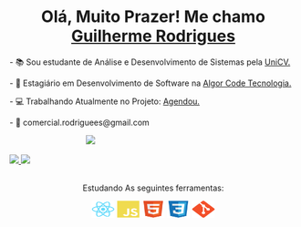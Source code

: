 <div>
  
  <h1 align="center">
    Olá, Muito Prazer! Me chamo 
    <a href="https://www.linkedin.com/in/guilherme-rodrigues-708069176/">Guilherme Rodrigues</a>
  </h1>
  
  <p align="left">
    - 📚 Sou estudante de Análise e Desenvolvimento de Sistemas pela 
    <a href="https://unicv.edu.br/">UniCV.</a>
  </p>
  <p align="left">
    - 💼 Estagiário em Desenvolvimento de Software na 
    <a href="https://algorcode.com.br/">Algor Code Tecnologia.</a>
   </p>
  <p align="left">
    - 💻 Trabalhando Atualmente no Projeto: 
    <a href="https://github.com/leonardormlins/agendou">Agendou.</a>
   </p>
   <p align="left">
    - 📧 comercial.rodriguees@gmail.com
  </p>
  
</div>


<img align="right" width="370" src="https://sdk.bitmoji.com/render/panel/20054902-101814716568_1-s5-v1.png?transparent=1&palette=1&scale=2">

<br>
<br>
<a href="https://github.com">
    <img height="180em" src="https://github-readme-stats.vercel.app/api?username=guilhermeralves&count_private=true&include_all_commits=true&show_icons=true&theme=dracula&hide_border=false&show_owner=true"/>
    <img height="130em" src="https://github-readme-stats.vercel.app/api/top-langs/?username=guilhermeralves&theme=dracula&hide_border=false&&layout=compact"/>
  </a>


<div align="center" valign="top"><br>
  <p align="center">Estudando As seguintes ferramentas:</p>
  <img align="center" alt="React" height="30" width="40" src="https://raw.githubusercontent.com/devicons/devicon/master/icons/react/react-original.svg">
  <img align="center" alt="Js" height="30" width="40" src="https://raw.githubusercontent.com/devicons/devicon/master/icons/javascript/javascript-plain.svg">
  <img align="center" alt="HTML" height="30" width="40" src="https://raw.githubusercontent.com/devicons/devicon/master/icons/html5/html5-original.svg">
  <img align="center" alt="CSS" height="30" width="40" 
src="https://raw.githubusercontent.com/devicons/devicon/master/icons/css3/css3-original.svg">
  <img align="center" alt="git" height="30" width="40" 
src="https://raw.githubusercontent.com/devicons/devicon/master/icons/git/git-original.svg">
  </div><br>
    
</div>
